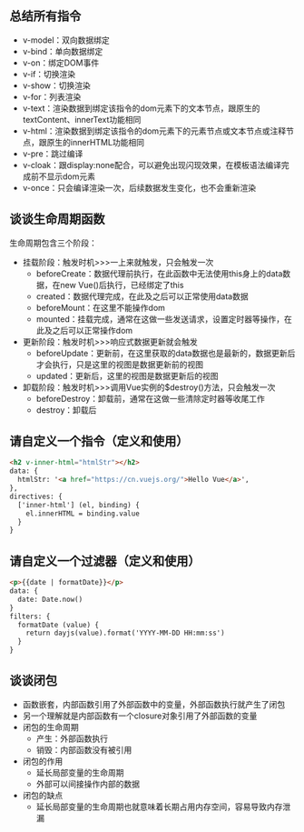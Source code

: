 ## 总结所有指令
- v-model：双向数据绑定
- v-bind：单向数据绑定
- v-on：绑定DOM事件
- v-if：切换渲染
- v-show：切换渲染
- v-for：列表渲染
- v-text：渲染数据到绑定该指令的dom元素下的文本节点，跟原生的textContent、innerText功能相同
- v-html：渲染数据到绑定该指令的dom元素下的元素节点或文本节点或注释节点，跟原生的innerHTML功能相同
- v-pre：跳过编译
- v-cloak：跟display:none配合，可以避免出现闪现效果，在模板语法编译完成前不显示dom元素
- v-once：只会编译渲染一次，后续数据发生变化，也不会重新渲染

## 谈谈生命周期函数
生命周期包含三个阶段：
- 挂载阶段：触发时机>>>一上来就触发，只会触发一次
  - beforeCreate：数据代理前执行，在此函数中无法使用this身上的data数据，在new Vue()后执行，已经绑定了this
  - created：数据代理完成，在此及之后可以正常使用data数据
  - beforeMount：在这里不能操作dom
  - mounted：挂载完成，通常在这做一些发送请求，设置定时器等操作，在此及之后可以正常操作dom
- 更新阶段：触发时机>>>响应式数据更新就会触发
  - beforeUpdate：更新前，在这里获取的data数据也是最新的，数据更新后才会执行，只是这里的视图是数据更新前的视图
  - updated：更新后，这里的视图是数据更新后的视图
- 卸载阶段：触发时机>>>调用Vue实例的$destroy()方法，只会触发一次
  - beforeDestroy：卸载前，通常在这做一些清除定时器等收尾工作
  - destroy：卸载后

## 请自定义一个指令（定义和使用）
```html
<h2 v-inner-html="htmlStr"></h2>
data: {
  htmlStr: '<a href="https://cn.vuejs.org/">Hello Vue</a>',
},
directives: {
  ['inner-html'] (el, binding) {
    el.innerHTML = binding.value
  }
}
```

## 请自定义一个过滤器（定义和使用）
```html
<p>{{date | formatDate}}</p>
data: {
  date: Date.now()
}
filters: {
  formatDate (value) {
    return dayjs(value).format('YYYY-MM-DD HH:mm:ss')
  }
}
```

## 谈谈闭包
- 函数嵌套，内部函数引用了外部函数中的变量，外部函数执行就产生了闭包
- 另一个理解就是内部函数有一个closure对象引用了外部函数的变量
- 闭包的生命周期
  - 产生：外部函数执行
  - 销毁：内部函数没有被引用
- 闭包的作用
  - 延长局部变量的生命周期
  - 外部可以间接操作内部的数据
- 闭包的缺点
  - 延长局部变量的生命周期也就意味着长期占用内存空间，容易导致内存泄漏